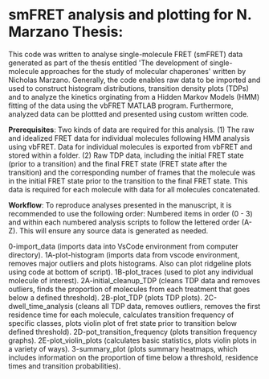 # smFRET analysis and plotting for N. Marzano Thesis:

This code was written to analyse single-molecule FRET (smFRET) data generated as part of the thesis entitled 'The development of single-molecule approaches for the study of molecular chaperones' written by Nicholas Marzano. Generally, the code enables raw data to be imported and used to construct histogram distributions, transition density plots (TDPs) and to analyze the kinetics orginating from a Hidden Markov Models (HMM) fitting of the data using the vbFRET MATLAB program. Furthermore, analyzed data can be plottted and presented using custom written code.

**Prerequisites**:
Two kinds of data are required for this analysis. 
(1) The raw and idealized FRET data for individual molecules following HMM analysis using vbFRET. Data for individual molecules is exported from vbFRET and stored within a folder.
(2) Raw TDP data, including the initial FRET state (prior to a transition) and the final FRET state (FRET state after the transition) and the corresponding number of frames that the molecule was in the initial FRET state prior to the transition to the final FRET state. This data is required for each molecule with data for all molecules concatenated. 

**Workflow**:
To reproduce analyses presented in the manuscript, it is recommended to use the following order: Numbered items in order (0 - 3) and within each numbered analysis scripts to follow the lettered order (A- Z). This will ensure any source data is generated as needed.

0-import_data (imports data into VsCode environment from computer directory).
1A-plot-histogram (imports data from vscode environment, removes major outliers and plots histograms. Also can plot ridgeline plots using code at bottom of script).
1B-plot_traces (used to plot any individual molecule of interest).
2A-initial_cleanup_TDP (cleans TDP data and removes outliers, finds the proportion of molecules from each treatment that goes below a defined threshold).
2B-plot_TDP (plots TDP plots).
2C-dwell_time_analysis (cleans all TDP data, removes outliers, removes the first residence time for each molecule, calculates transition frequency of specific classes, plots violin plot of fret state prior to transition below defined threshold).
2D-pot_transition_frequency (plots transition frequency graphs).
2E-plot_violin_plots (calculates basic statistics, plots violin plots in a variety of ways).
3-summary_plot (plots summary heatmaps, which includes information on the proportion of time below a threshold, residence times and transition probabilities).